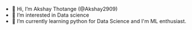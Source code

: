 - 👋 Hi, I’m Akshay Thotange (@Akshay2909)
- 👀 I’m interested in Data science
- 🌱 I’m currently learning python for Data Science and I'm ML enthusiast.

